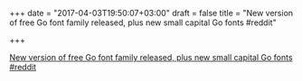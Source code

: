 +++
date = "2017-04-03T19:50:07+03:00"
draft = false
title = "New version of free Go font family released, plus new small capital Go fonts  #reddit"

+++

<p><a href="https://t.co/0OOEzuuV1m">New version of free Go font family released, plus new small capital Go fonts  #reddit</a></p>